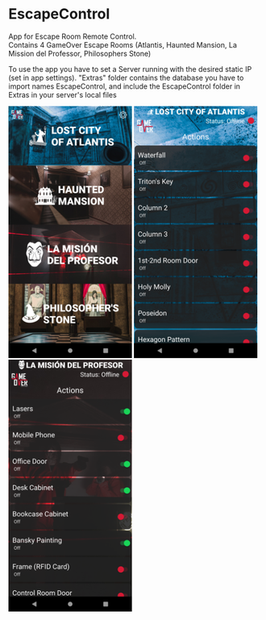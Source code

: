 # EscapeControl
App for Escape Room Remote Control.<br/>
Contains 4 GameOver Escape Rooms (Atlantis, Haunted Mansion, La Mission del Professor, Philosophers Stone)

To use the app you have to set a Server running with the desired static IP (set in app settings). "Extras" folder contains the database you have to import names EscapeControl, and include the EscapeControl folder in Extras in your server's local files

<img src="https://raw.githubusercontent.com/StratosMylonas/EscapeControl/master/screenshots/mainMenuScreen.png?token=AG3BLYOZNU5YHLSC66BB4FTAF5X2U" width="245" height="500"> <img src="https://raw.githubusercontent.com/StratosMylonas/EscapeControl/master/screenshots/activityScreen.png?token=AG3BLYOYN63ERL3DQDRBQSTAF5XG4" width="245" height="500"> <img src="https://raw.githubusercontent.com/StratosMylonas/EscapeControl/master/screenshots/activityScreen2.png?token=AG3BLYIG4D4NVJPED4SMVNTAF5YGC" width="245" height="500">
